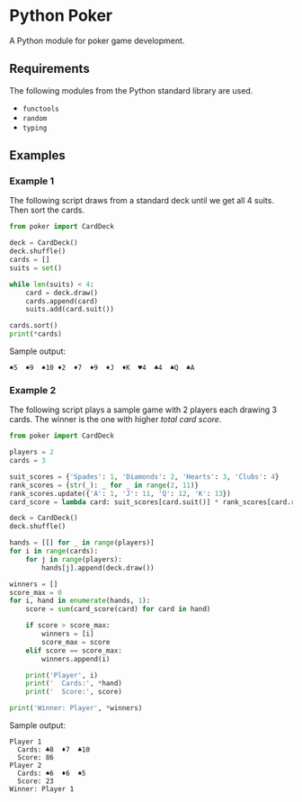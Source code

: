 # Python Poker

A Python module for poker game development.

## Requirements

The following modules from the Python standard library are used.
- `functools`
- `random`
- `typing`

## Examples

### Example 1

The following script draws from a standard deck until we get all 4 suits. Then sort the cards.
```python
from poker import CardDeck

deck = CardDeck()
deck.shuffle()
cards = []
suits = set()

while len(suits) < 4:
    card = deck.draw()
    cards.append(card)
    suits.add(card.suit())

cards.sort()
print(*cards)
```
Sample output:
```
♠5  ♠9  ♠10 ♦2  ♦7  ♦9  ♦J  ♦K  ♥4  ♣4  ♣Q  ♣A
```

### Example 2

The following script plays a sample game with 2 players each drawing 3 cards. The winner is the one with higher *total card score*.
```python
from poker import CardDeck

players = 2
cards = 3

suit_scores = {'Spades': 1, 'Diamonds': 2, 'Hearts': 3, 'Clubs': 4}
rank_scores = {str(_): _ for _ in range(2, 11)}
rank_scores.update({'A': 1, 'J': 11, 'Q': 12, 'K': 13})
card_score = lambda card: suit_scores[card.suit()] * rank_scores[card.rank()]

deck = CardDeck()
deck.shuffle()

hands = [[] for _ in range(players)]
for i in range(cards):
    for j in range(players):
        hands[j].append(deck.draw())

winners = []
score_max = 0
for i, hand in enumerate(hands, 1):
    score = sum(card_score(card) for card in hand)

    if score > score_max:
        winners = [i]
        score_max = score
    elif score == score_max:
        winners.append(i)

    print('Player', i)
    print('  Cards:', *hand)
    print('  Score:', score)

print('Winner: Player', *winners)
```
Sample output:
```
Player 1
  Cards: ♣8  ♦7  ♣10
  Score: 86
Player 2
  Cards: ♠6  ♦6  ♠5
  Score: 23
Winner: Player 1
```